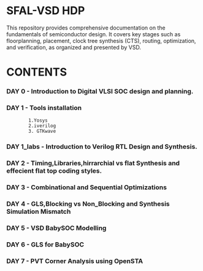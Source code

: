 #  SFAL-VSD HDP
 This repository provides comprehensive documentation on the fundamentals of semiconductor design. It covers key stages such as floorplanning, placement, clock tree synthesis (CTS), routing, optimization, and verification, as organized and presented by VSD.
# CONTENTS 
### DAY 0 - Introduction to Digital VLSI SOC design and planning.
### DAY 1 - Tools installation 
            1.Yosys
            2.iverilog 
            3. GTKwave
### DAY 1_labs - Introduction to Verilog RTL Design and Synthesis.
### DAY 2 - Timing,Libraries,hirrarchial vs flat Synthesis and effecient flat top coding styles.
### DAY 3 - Combinational and Sequential Optimizations
### DAY 4 - GLS,Blocking vs Non_Blocking and Synthesis Simulation Mismatch
### DAY 5 - VSD BabySOC Modelling
### DAY 6 - GLS for BabySOC
### DAY 7 - PVT Corner Analysis using OpenSTA

